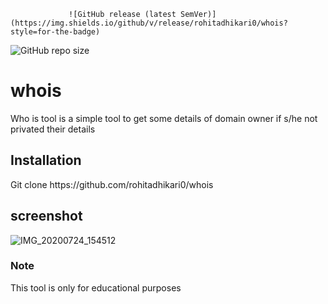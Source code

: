                  ![GitHub release (latest SemVer)](https://img.shields.io/github/v/release/rohitadhikari0/whois?style=for-the-badge)
![GitHub repo size](https://img.shields.io/github/repo-size/rohitadhikari0/whois?style=for-the-badge)
# whois
Who is tool is a simple tool to get some details of domain owner if s/he not privated their details

<h2> Installation </h2>
Git clone https://github.com/rohitadhikari0/whois
<h2> screenshot </h2>

![IMG_20200724_154512](https://user-images.githubusercontent.com/50915427/88381373-05a2de80-cdc6-11ea-9eba-fce5761f8d61.jpg)

<h3> Note </h3>
<p> This tool is only for educational purposes </h3>
